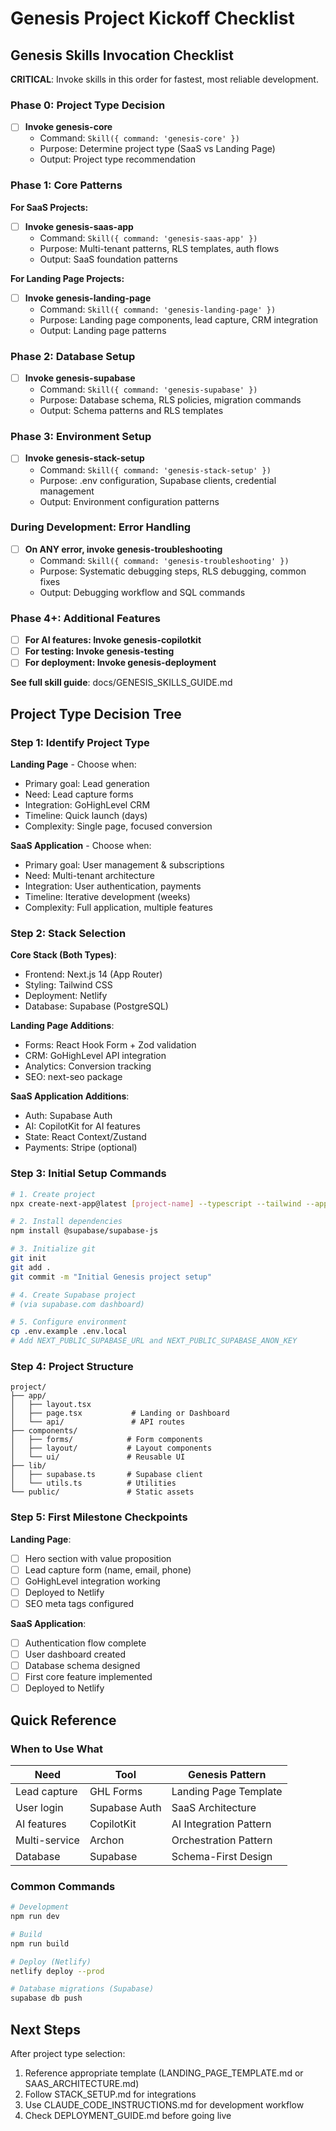 # Genesis Project Kickoff Checklist

## Genesis Skills Invocation Checklist

**CRITICAL**: Invoke skills in this order for fastest, most reliable development.

### Phase 0: Project Type Decision
- [ ] **Invoke genesis-core**
  - Command: `Skill({ command: 'genesis-core' })`
  - Purpose: Determine project type (SaaS vs Landing Page)
  - Output: Project type recommendation

### Phase 1: Core Patterns
**For SaaS Projects:**
- [ ] **Invoke genesis-saas-app**
  - Command: `Skill({ command: 'genesis-saas-app' })`
  - Purpose: Multi-tenant patterns, RLS templates, auth flows
  - Output: SaaS foundation patterns

**For Landing Page Projects:**
- [ ] **Invoke genesis-landing-page**
  - Command: `Skill({ command: 'genesis-landing-page' })`
  - Purpose: Landing page components, lead capture, CRM integration
  - Output: Landing page patterns

### Phase 2: Database Setup
- [ ] **Invoke genesis-supabase**
  - Command: `Skill({ command: 'genesis-supabase' })`
  - Purpose: Database schema, RLS policies, migration commands
  - Output: Schema patterns and RLS templates

### Phase 3: Environment Setup
- [ ] **Invoke genesis-stack-setup**
  - Command: `Skill({ command: 'genesis-stack-setup' })`
  - Purpose: .env configuration, Supabase clients, credential management
  - Output: Environment configuration patterns

### During Development: Error Handling
- [ ] **On ANY error, invoke genesis-troubleshooting**
  - Command: `Skill({ command: 'genesis-troubleshooting' })`
  - Purpose: Systematic debugging steps, RLS debugging, common fixes
  - Output: Debugging workflow and SQL commands

### Phase 4+: Additional Features
- [ ] **For AI features: Invoke genesis-copilotkit**
- [ ] **For testing: Invoke genesis-testing**
- [ ] **For deployment: Invoke genesis-deployment**

**See full skill guide**: docs/GENESIS_SKILLS_GUIDE.md

## Project Type Decision Tree

### Step 1: Identify Project Type

**Landing Page** - Choose when:
- Primary goal: Lead generation
- Need: Lead capture forms
- Integration: GoHighLevel CRM
- Timeline: Quick launch (days)
- Complexity: Single page, focused conversion

**SaaS Application** - Choose when:
- Primary goal: User management & subscriptions
- Need: Multi-tenant architecture
- Integration: User authentication, payments
- Timeline: Iterative development (weeks)
- Complexity: Full application, multiple features

### Step 2: Stack Selection

**Core Stack (Both Types)**:
- Frontend: Next.js 14 (App Router)
- Styling: Tailwind CSS
- Deployment: Netlify
- Database: Supabase (PostgreSQL)

**Landing Page Additions**:
- Forms: React Hook Form + Zod validation
- CRM: GoHighLevel API integration
- Analytics: Conversion tracking
- SEO: next-seo package

**SaaS Application Additions**:
- Auth: Supabase Auth
- AI: CopilotKit for AI features
- State: React Context/Zustand
- Payments: Stripe (optional)

### Step 3: Initial Setup Commands

```bash
# 1. Create project
npx create-next-app@latest [project-name] --typescript --tailwind --app

# 2. Install dependencies
npm install @supabase/supabase-js

# 3. Initialize git
git init
git add .
git commit -m "Initial Genesis project setup"

# 4. Create Supabase project
# (via supabase.com dashboard)

# 5. Configure environment
cp .env.example .env.local
# Add NEXT_PUBLIC_SUPABASE_URL and NEXT_PUBLIC_SUPABASE_ANON_KEY
```

### Step 4: Project Structure

```
project/
├── app/
│   ├── layout.tsx
│   ├── page.tsx           # Landing or Dashboard
│   └── api/               # API routes
├── components/
│   ├── forms/            # Form components
│   ├── layout/           # Layout components
│   └── ui/               # Reusable UI
├── lib/
│   ├── supabase.ts       # Supabase client
│   └── utils.ts          # Utilities
└── public/               # Static assets
```

### Step 5: First Milestone Checkpoints

**Landing Page**:
- [ ] Hero section with value proposition
- [ ] Lead capture form (name, email, phone)
- [ ] GoHighLevel integration working
- [ ] Deployed to Netlify
- [ ] SEO meta tags configured

**SaaS Application**:
- [ ] Authentication flow complete
- [ ] User dashboard created
- [ ] Database schema designed
- [ ] First core feature implemented
- [ ] Deployed to Netlify

## Quick Reference

### When to Use What

| Need | Tool | Genesis Pattern |
|------|------|----------------|
| Lead capture | GHL Forms | Landing Page Template |
| User login | Supabase Auth | SaaS Architecture |
| AI features | CopilotKit | AI Integration Pattern |
| Multi-service | Archon | Orchestration Pattern |
| Database | Supabase | Schema-First Design |

### Common Commands

```bash
# Development
npm run dev

# Build
npm run build

# Deploy (Netlify)
netlify deploy --prod

# Database migrations (Supabase)
supabase db push
```

## Next Steps

After project type selection:
1. Reference appropriate template (LANDING_PAGE_TEMPLATE.md or SAAS_ARCHITECTURE.md)
2. Follow STACK_SETUP.md for integrations
3. Use CLAUDE_CODE_INSTRUCTIONS.md for development workflow
4. Check DEPLOYMENT_GUIDE.md before going live

